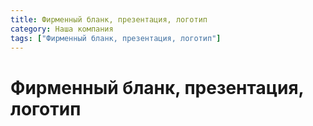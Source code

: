 ```yaml
---
title: Фирменный бланк, презентация, логотип
category: Наша компания
tags: ["Фирменный бланк, презентация, логотип"]
---
```


# Фирменный бланк, презентация, логотип
